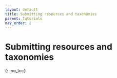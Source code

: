 ```yaml
---
layout: default
title: Submitting resources and taxonomies
parent: Tutorials
nav_order: 2
---
```

# Submitting resources and taxonomies
{: .no_toc}
